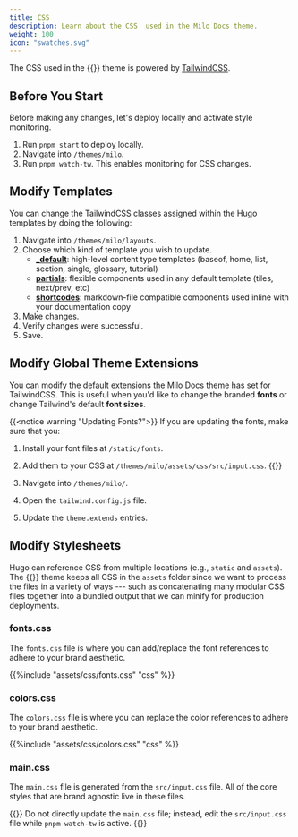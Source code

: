 ```yaml
---
title: CSS
description: Learn about the CSS  used in the Milo Docs theme.
weight: 100
icon: "swatches.svg"
---
```


The CSS used in the {{<prod>}} theme is powered by [TailwindCSS](https://tailwindcss.com/docs/installation).

## Before You Start

Before making any changes, let's deploy locally and activate style monitoring.

1. Run `pnpm start` to deploy locally.
2. Navigate into `/themes/milo`.
3. Run `pnpm watch-tw`. This enables monitoring for CSS changes.

## Modify Templates

You can change the TailwindCSS classes assigned within the Hugo templates by doing the following:

1. Navigate into `/themes/milo/layouts`.
2. Choose which kind of template you wish to update.
   - [**_default**](/reference/layouts/defaults): high-level content type templates (baseof, home, list, section, single, glossary, tutorial)
   - [**partials**](/reference/layouts/partials): flexible components used in any default template (tiles, next/prev, etc)
   - [**shortcodes**](/reference/layouts/shortcodes): markdown-file compatible components used inline with your documentation copy
3. Make changes.
4. Verify changes were successful.
5. Save.

## Modify Global Theme Extensions

You can modify the default extensions the Milo Docs theme has set for TailwindCSS. This is useful when you'd like to change the branded **fonts** or change Tailwind's default **font sizes**. 

{{<notice warning "Updating Fonts?">}}
If you are updating the fonts, make sure that you:
1. Install your font files at `/static/fonts`.
2. Add them to your CSS at `/themes/milo/assets/css/src/input.css`.
{{</notice>}}

1. Navigate into `/themes/milo/`.
2. Open the `tailwind.config.js` file.
3. Update the `theme.extends` entries.

## Modify Stylesheets 

Hugo can reference CSS from multiple locations (e.g., `static` and `assets`). The {{<prod>}} theme keeps all CSS in the `assets` folder since we want to process the files in a variety of ways --- such as concatenating many modular CSS files together into a bundled output that we can minify for production deployments. 

### fonts.css

The `fonts.css` file is where you can add/replace the font references to adhere to your brand aesthetic.

{{%include "assets/css/fonts.css" "css" %}}

### colors.css

The `colors.css` file is where you can replace the color references to adhere to your brand aesthetic. 

{{%include "assets/css/colors.css" "css" %}}

### main.css

The `main.css` file is generated from the `src/input.css` file. All of the core styles that are brand agnostic live in these files. 

{{<notice warning>}}
Do not directly update the `main.css` file; instead, edit the `src/input.css` file while `pnpm watch-tw` is active.
{{</notice>}}